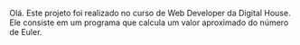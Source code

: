 Olá. Este projeto foi realizado no curso de Web Developer da Digital House. Ele consiste em um programa que calcula um valor aproximado do número de Euler.